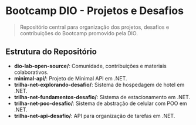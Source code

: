
# Bootcamp DIO - Projetos e Desafios

> Repositório central para organização dos projetos, desafios e contribuições do Bootcamp promovido pela DIO.

## Estrutura do Repositório

- **dio-lab-open-source/**: Comunidade, contribuições e materiais colaborativos.
- **minimal-api/**: Projeto de Minimal API em .NET.
- **trilha-net-explorando-desafio/**: Sistema de hospedagem de hotel em .NET.
- **trilha-net-fundamentos-desafio/**: Sistema de estacionamento em .NET.
- **trilha-net-poo-desafio/**: Sistema de abstração de celular com POO em .NET.
- **trilha-net-api-desafio/**: API para organização de tarefas em .NET.